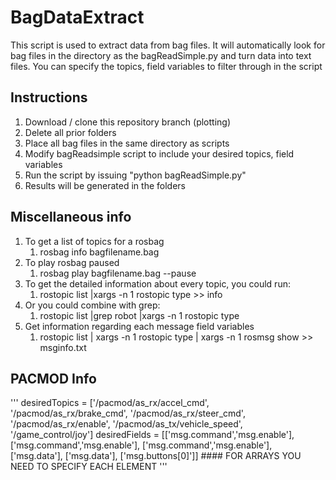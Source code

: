 # BagDataExtract
This script is used to extract data from bag files. It will automatically look for bag files in the directory as the bagReadSimple.py and turn data into text files. You can specify the topics, field variables to filter through in the script

## Instructions
1. Download / clone this repository branch (plotting)
1. Delete all prior folders 
1. Place all bag files in the same directory as scripts
1. Modify bagReadsimple script to include your desired topics, field variables
1. Run the script by issuing "python bagReadSimple.py"
1. Results will be generated in the folders

## Miscellaneous info
1. To get a list of topics for a rosbag
	1. rosbag info bagfilename.bag
1. To play rosbag paused
	1. rosbag play bagfilename.bag --pause
1. To get the detailed information about every topic, you could run:
	1. rostopic list |xargs -n 1 rostopic type >> info
1. Or you could combine with grep:
	1. rostopic list |grep robot |xargs -n 1 rostopic type
1. Get information regarding each message field variables
	1. rostopic list | xargs -n 1 rostopic type | xargs -n 1 rosmsg show >> msginfo.txt

## PACMOD Info
'''
desiredTopics = ['/pacmod/as_rx/accel_cmd',
	         '/pacmod/as_rx/brake_cmd',
		 '/pacmod/as_rx/steer_cmd',
                 '/pacmod/as_rx/enable',
                 '/pacmod/as_tx/vehicle_speed',
		 '/game_control/joy']
desiredFields = [['msg.command','msg.enable'],
		 ['msg.command','msg.enable'],
		 ['msg.command','msg.enable'],
                 ['msg.data'],
                 ['msg.data'],
		 ['msg.buttons[0]']]	#### FOR ARRAYS YOU NEED TO SPECIFY EACH ELEMENT
'''


